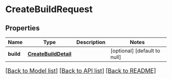 # CreateBuildRequest

## Properties
Name | Type | Description | Notes
------------ | ------------- | ------------- | -------------
**build** | [**CreateBuildDetail**](CreateBuildDetail.md) |  | [optional] [default to null]

[[Back to Model list]](../README.md#documentation-for-models) [[Back to API list]](../README.md#documentation-for-api-endpoints) [[Back to README]](../README.md)

<style>
     p, ul, ol, li { font-size: 18px !important;}
</style>


